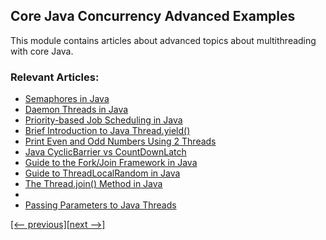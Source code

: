 ## Core Java Concurrency Advanced Examples

This module contains articles about advanced topics about multithreading with core Java.

### Relevant Articles: 
- [Semaphores in Java](https://www.baeldung.com/java-semaphore)
- [Daemon Threads in Java](https://www.baeldung.com/java-daemon-thread)
- [Priority-based Job Scheduling in Java](https://www.baeldung.com/java-priority-job-schedule)
- [Brief Introduction to Java Thread.yield()](https://www.baeldung.com/java-thread-yield)
- [Print Even and Odd Numbers Using 2 Threads](https://www.baeldung.com/java-even-odd-numbers-with-2-threads)
- [Java CyclicBarrier vs CountDownLatch](https://www.baeldung.com/java-cyclicbarrier-countdownlatch)
- [Guide to the Fork/Join Framework in Java](https://www.baeldung.com/java-fork-join)
- [Guide to ThreadLocalRandom in Java](https://www.baeldung.com/java-thread-local-random)
- [The Thread.join() Method in Java](https://www.baeldung.com/java-thread-join)
- 
- [Passing Parameters to Java Threads](https://www.baeldung.com/java-thread-parameters)

[[<-- previous]](/java-core/java-concurrency-advanced)[[next -->]](/java-core/java-concurrency-advanced-3)
